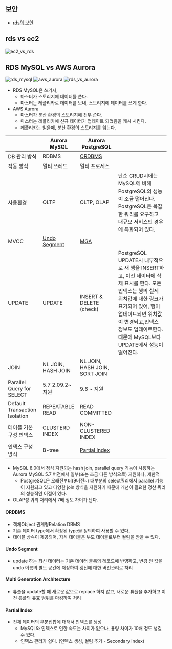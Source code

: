 ## 보안
- [rds의 보안](https://aws.amazon.com/ko/blogs/korea/applying-best-practices-for-securing-sensitive-data-in-amazon-rds/)

## rds vs ec2
![ec2_vs_rds](ec2_vs_rds.png)


## RDS MySQL vs AWS Aurora
![rds_mysql](rds_mysql.png)
![aws_aurora](aws_aurora.png)
![rds_vs_aurora](rds_vs_aurora.png)
- RDS MySQL은 쓰기시, 
    - 마스터가 스토리지에 데이터를 쓴다.
    - 마스터는 레플리카로 데이터를 보내, 스토리지에 데이터를 쓰게 한다.
- AWS Aurora
    - 마스터가 분산 환경의 스토리지에 전부 쓴다.
    - 마스터는 레플리카에 신규 데이터가 업데이트 되었음을 캐시 시킨다.
    - 레플리카는 읽을때, 분산 환경의 스토리지를 읽는다.

||Aurora MySQL|Aurora PostgreSQL||
|---|---|---|---|
|DB 관리 방식|RDBMS|[ORDBMS](#ordbms)||
|작동 방식|멀티 쓰레드|멀티 프로세스||
|사용환경|OLTP|OLTP, OLAP|단순 CRUD시에는 MySQL에 비해 PostgreSQL의 성능이 조금 떨어진다. PostgreSQL은 복잡한 쿼리를 요구하고 대규모 서비스인 경우에 특화되어 있다.|
|MVCC|[Undo Segment](#undo-segment)|[MGA](#multi-generation-architecture)||
|UPDATE|UPDATE|INSERT & DELETE (check)|PostgreSQL UPDATE시 내부적으로 새 행을 INSERT하고, 이전 데이터에 삭제 표시를 한다. 모든 인덱스는 행의 실제 위치값에 대한 링크가 표기되어 있어, 행이 업데이트되면 위치값이 변경되고,인덱스 정보도 업데이트한다. 때문에 MySQL보다 UPDATE에서 성능이 떨어진다.|
|JOIN|NL JOIN, HASH JOIN|NL JOIN, HASH JOIN, SORT JOIN||
|Parallel Query for SELECT|5.7 2.09.2~ 지원|9.6 ~ 지원||
|Default Transaction Isolation|REPEATABLE READ|READ COMMITTED||
|테이블 기본 구성 인덱스|CLUSTERD INDEX|NON-CLUSTERED INDEX||
|인덱스 구성 방식|B-tree|[Partial Index](#partial-index)||

- MySQL 8.0에서 정식 지원되는 hash join, parallel query 기능이 사용하는 Aurora MySQL 5.7 버전에서 일부(또는 조금 다른 방식으로) 지원하나, 제한적
    - PostgreSQL은 오래전부터(9버전~) 대부분의 select쿼리에서 parallel 기능이 지원되고 있고 다양한 join 방식을 지원하기 때문에 개선이 필요한 정산 쿼리의 성능적인 이점이 있다.
- OLAP성 쿼리 처리에서 7배 정도 차이가 난다.

#### ORDBMS
- 객체Object 관계형Relation DBMS
- 기존 데이터 type에서 확장된 type을 정의하여 사용할 수 있다. 
- 테이블 상속이 제공되어, 자식 테이블은 부모 테이블로부터 컬럼을 받을 수 있다.

#### Undo Segment
- update 하는 최신 데이터는 기존 데이터 블록의 레코드에 반영하고, 변경 전 값을 undo 이름의 별도 공간에 저장하여 갱신에 대한 버전관리로 처리

#### Multi Generation Architecture
- 튜플을 update할 때 새로운 값으로 replace 하지 않고, 새로운 튜플을 추가하고 이전 튜플의 유효 범위를 마킹하여 처리

#### Partial Index
- 전체 데이터의 부분집합에 대해서 인덱스를 생성
    - MySQL와 인덱스로 인한 속도는 차이가 없으나, 용량 차이가 10배 정도 생길 수 있다.
    - 인덱스 관리가 쉽다. (인덱스 생성, 컬럼 추가 - Secondary Index)


